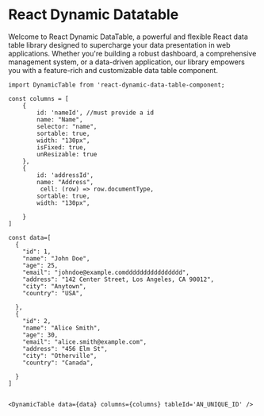 # React Dynamic Datatable

 Welcome to React Dynamic DataTable, a powerful and flexible React data table library designed to supercharge your data presentation in web applications. Whether you're building a robust dashboard, a comprehensive management system, or a data-driven application, our library empowers you with a feature-rich and customizable data table component.

```
import DynamicTable from 'react-dynamic-data-table-component;

const columns = [
    {
        id: 'nameId', //must provide a id
        name: "Name",
        selector: "name",
        sortable: true,
        width: "130px",
        isFixed: true,
        unResizable: true
    },
    {
        id: 'addressId',
        name: "Address",
         cell: (row) => row.documentType,
        sortable: true,
        width: "130px",

    }
]

const data=[
  {
    "id": 1,
    "name": "John Doe",
    "age": 25,
    "email": "johndoe@example.comdddddddddddddddd",
    "address": "142 Center Street, Los Angeles, CA 90012",
    "city": "Anytown",
    "country": "USA",
   
  },
  {
    "id": 2,
    "name": "Alice Smith",
    "age": 30,
    "email": "alice.smith@example.com",
    "address": "456 Elm St",
    "city": "Otherville",
    "country": "Canada",
   
  }
]


<DynamicTable data={data} columns={columns} tableId='AN_UNIQUE_ID' />
```
